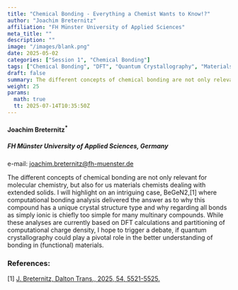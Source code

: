 ```yaml
---
title: "Chemical Bonding - Everything a Chemist Wants to Know!?"
author: "Joachim Breternitz"
affiliation: "FH Münster University of Applied Sciences"
meta_title: ""
description: ""
image: "/images/blank.png"
date: 2025-05-02
categories: ["Session 1", "Chemical Bonding"]
tags: ["Chemical Bonding", "DFT", "Quantum Crystallography", "Materials Chemistry"]
draft: false
summary: The different concepts of chemical bonding are not only relevant for molecular chemistry, but also for us materials chemists dealing with extended solids.
weight: 25
params:
  math: true
  tt: 2025-07-14T10:35:50Z
---
```


#### Joachim Breternitz<sup>*</sup>

##### FH Münster University of Applied Sciences, Germany

e-mail: joachim.breternitz@fh-muenster.de

The different concepts of chemical bonding are not only relevant for molecular chemistry, but also for us materials chemists dealing with extended solids. I will highlight on an intriguing case, BeGeN2,[1] where computational bonding analysis delivered the answer as to why this compound has a unique crystal structure type and why regarding all bonds as simply ionic is chiefly too simple for many multinary compounds.
While these analyses are currently based on DFT calculations and partitioning of computational charge density, I hope to trigger a
debate, if quantum crystallography could play a pivotal role in the better understanding of bonding in (functional) materials.

### References:

[1] [J. Breternitz, Dalton Trans., 2025, 54, 5521-5525.](https://pubs.rsc.org/en/content/articlelanding/2025/dt/d5dt00145e)
